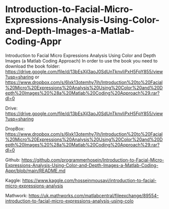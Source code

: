 # Introduction-to-Facial-Micro-Expressions-Analysis-Using-Color-and-Depth-Images-a-Matlab-Coding-Appr
Introduction to Facial Micro Expressions Analysis Using Color and Depth Images (a Matlab Coding Approach)
In order to use the book you need to download the book folder:
https://drive.google.com/file/d/13bEsXjl3aoJ0SdUnTknvIiPxH5FpY855/view?usp=sharing
or
https://www.dropbox.com/s/6lxk13otemhy7jh/Introduction%20to%20Facial%20Micro%20Expressions%20Analysis%20Using%20Color%20and%20Depth%20Images%20%28a%20Matlab%20Coding%20Approach%29.rar?dl=0

Drive:
https://drive.google.com/file/d/13bEsXjl3aoJ0SdUnTknvIiPxH5FpY855/view?usp=sharing

DropBox:
https://www.dropbox.com/s/6lxk13otemhy7jh/Introduction%20to%20Facial%20Micro%20Expressions%20Analysis%20Using%20Color%20and%20Depth%20Images%20%28a%20Matlab%20Coding%20Approach%29.rar?dl=0

Github:
https://github.com/programmerhosein/Introduction-to-Facial-Micro-Expressions-Analysis-Using-Color-and-Depth-Images-a-Matlab-Coding-Appr/blob/main/README.md

Kaggle:
https://www.kaggle.com/hosseinmousavi/introduction-to-facial-micro-expressions-analysis

Mathwork:
https://uk.mathworks.com/matlabcentral/fileexchange/89554-introduction-to-facial-micro-expressions-analysis-using-colo
